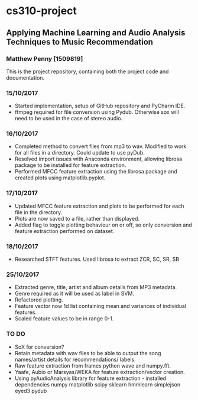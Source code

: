 # cs310-project
## Applying Machine Learning and Audio Analysis Techniques to Music Recommendation 
### Matthew Penny [1509819]

This is the project repository, containing both the project code and documentation.

### 15/10/2017
* Started implementation, setup of GitHub repository and PyCharm IDE.
* ffmpeg required for file conversion using Pydub. Otherwise sox will need to be used in the case of stereo audio.

### 16/10/2017
* Completed method to convert files from mp3 to wav. Modified to work for all files in a directory. Could update to use pyDub.
* Resolved import issues with Anaconda environment, allowing librosa package to be installed for feature extraction.
* Performed MFCC feature extraction using the librosa package and created plots using matplotlib.pyplot.

### 17/10/2017
* Updated MFCC feature extraction and plots to be performed for each file in the directory.
* Plots are now saved to a file, rather than displayed.
* Added flag to toggle plotting behaviour on or off, so only conversion and feature extraction performed on dataset.

### 18/10/2017
* Researched STFT features. Used librosa to extract ZCR, SC, SR, SB

### 25/10/2017
* Extracted genre, title, artist and album details from MP3 metadata. 
* Genre required as it will be used as label in SVM.
* Refactored plotting.
* Feature vector now 1d list containing mean and variances of individual features.
* Scaled feature values to be in range 0-1.


### TO DO
* SoX for conversion?
* Retain metadata with wav files to be able to output the song names/artist details for recommendations/ labels.
* Raw feature extraction from frames python wave and numpy.fft.
* Yaafe, Aubio or Marsyas/WEKA for feature extraction/vector creation.
* Using pyAudioAnalysis library for feature extraction - installed dependencies numpy matplotlib scipy sklearn hmmlearn simplejson eyed3 pydub
